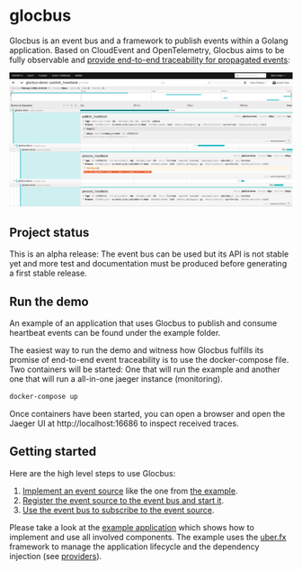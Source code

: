 # glocbus

Glocbus is an event bus and a framework to publish events within a Golang application. Based on CloudEvent and OpenTelemetry, Glocbus aims to be fully observable and [provide end-to-end traceability for propagated events](https://opentelemetry.io/docs/specs/semconv/cloudevents/cloudevents-spans/):

![image](./documentation/monitoring.png)

## Project status

This is an alpha release: The event bus can be used but its API is not stable yet and more test and documentation must be produced before generating a first stable release.

## Run the demo

An example of an application that uses Glocbus to publish and consume heartbeat events can be found under the example folder.

The easiest way to run the demo and witness how Glocbus fulfills its promise of end-to-end event traceability is to use the docker-compose file. Two containers will be started: One that will run the example and another one that will run a all-in-one jaeger instance (monitoring).

```bash
docker-compose up
```

Once containers have been started, you can open a browser and open the Jaeger UI at http://localhost:16686 to inspect received traces.

## Getting started

Here are the high level steps to use Glocbus:
1. [Implement an event source](./event_source_interface.go) like the one from [the example](./example/sources/heartbeat.go).
2. [Register the event source to the event bus and start it](./example/providers/heartbeat_source_provider.go).
3. [Use the event bus to subscribe to the event source](./example/subscribers/heartbeat.go).

Please take a look at the [example application](./example/main.go) which shows how to implement and use all involved components. The example uses the [uber.fx](https://uber-go.github.io/fx/) framework to manage the application lifecycle and the dependency injection (see [providers](./example/providers/event_bus_provider.go)).
